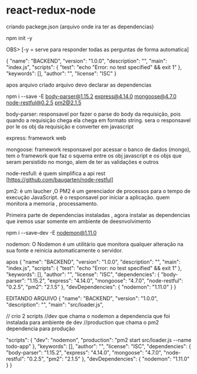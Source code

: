 # react-redux-node

criando packege.json (arquivo onde ira ter as dependencias)

npm init -y 

OBS> [-y = serve para responder todas as perguntas de forma automatica]


{
  "name": "BACKEND",
  "version": "1.0.0",
  "description": "",
  "main": "index.js",
  "scripts": {
    "test": "echo \"Error: no test specified\" && exit 1"
  },
  "keywords": [],
  "author": "",
  "license": "ISC"
}

apos arquivo criado arquivo devo declarar as dependencias

npm i --save -E body-parser@1.15.2 express@4.14.0 mongoose@4.7.0 node-restful@0.2.5 pm2@2.1.5


body-parser: 
responsavel por fazer o parse do body da requisição, pois quando a requisição chega ela chega em formato string.
sera o responsavel por le os obj da requisição e converter em javascript

express:
framework web 

mongoose:
framework responsavel por acessar o banco de dados (mongo), tem o framework que faz o squema entre os obj javascript e os objs que seram persistido no mongo, alem de ter as validações e outros

node-resfull:
é quem simplifica a api rest [https://github.com/baugarten/node-restful]

pm2: 
è um laucher ,O PM2 é um gerenciador de processos para o tempo de execução JavaScript.
é o responsavel por iniciar a aplicação.
quem monitora a memoria , processamento.

Primeira parte de dependencias instaladas , agora instalar as dependencias que iremos usar somente em ambiente de deesnvolvimento

npm i --save-dev -E nodemon@1.11.0

nodemon:
O Nodemon é um utilitário que monitora qualquer alteração na sua fonte e reinicia automaticamente o servidor.

apos
{
  "name": "BACKEND",
  "version": "1.0.0",
  "description": "",
  "main": "index.js",
  "scripts": {
    "test": "echo \"Error: no test specified\" && exit 1"
  },
  "keywords": [],
  "author": "",
  "license": "ISC",
  "dependencies": {
    "body-parser": "1.15.2",
    "express": "4.14.0",
    "mongoose": "4.7.0",
    "node-restful": "0.2.5",
    "pm2": "2.1.5"
  },
  "devDependencies": {
    "nodemon": "1.11.0"
  }
}

EDITANDO ARQUIVO
{
  "name": "BACKEND",
  "version": "1.0.0",
  "description": "",
  "main": "src/loader.js",

// crio 2 scripts 
//dev que chama o nodemon a dependencia que foi instalada para ambiente de dev
//production que chama o pm2 dependencia para produção 

  "scripts": {
    "dev": "nodemon",
    "production": "pm2 start src/loader.js --name todo-app"
  },
  "keywords": [],
  "author": "",
  "license": "ISC",
  "dependencies": {
    "body-parser": "1.15.2",
    "express": "4.14.0",
    "mongoose": "4.7.0",
    "node-restful": "0.2.5",
    "pm2": "2.1.5"
  },
  "devDependencies": {
    "nodemon": "1.11.0"
  }
}

